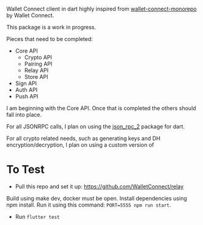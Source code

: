 Wallet Connect client in dart highly inspired from [wallet-connect-monorepo](https://github.com/trustwallet/wallet-connect-kotlin) by Wallet Connect.

This package is a work in progress.

Pieces that need to be completed:

- Core API
  - Crypto API
  - Pairing API
  - Relay API
  - Store API
- Sign API
- Auth API
- Push API

I am beginning with the Core API. Once that is completed the others should fall into place.

For all JSONRPC calls, I plan on using the [json_rpc_2](https://pub.dev/packages/json_rpc_2) package for dart.

For all crypto related needs, such as generating keys and DH encryption/decryption, I plan on using a custom version of 

# To Test

- Pull this repo and set it up: https://github.com/WalletConnect/relay

Build using make dev, docker must be open.
Install dependencies using npm install.
Run it using this command: `PORT=5555 npm run start`.

- Run `flutter test`